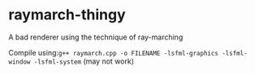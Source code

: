 # raymarch-thingy

A bad renderer using the technique of ray-marching

Compile using:`g++ raymarch.cpp -o FILENAME -lsfml-graphics -lsfml-window -lsfml-system`  (may not work)
